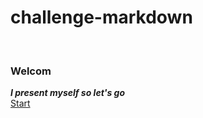 # challenge-markdown  

&nbsp;
&nbsp;
&nbsp;
### Welcom  

***I present myself so let's go***  
[Start](presentation.md)  